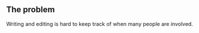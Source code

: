 The problem
-----------

Writing and editing is hard to keep track of when many people are involved.